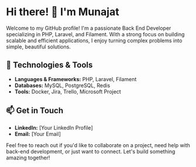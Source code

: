 # Hi there! 👋 I'm Munajat

Welcome to my GitHub profile! I'm a passionate Back End Developer specializing in PHP, Laravel, and Filament. With a strong focus on building scalable and efficient applications, I enjoy turning complex problems into simple, beautiful solutions.

## 🔧 Technologies & Tools

- **Languages & Frameworks:** PHP, Laravel, Filament
- **Databases:** MySQL, PostgreSQL, Redis
- **Tools:** Docker, Jira, Trello, Microsoft Project

## 📫 Get in Touch

- **LinkedIn:** [Your LinkedIn Profile]
- **Email:** [Your Email]

Feel free to reach out if you'd like to collaborate on a project, need help with back-end development, or just want to connect. Let's build something amazing together!
